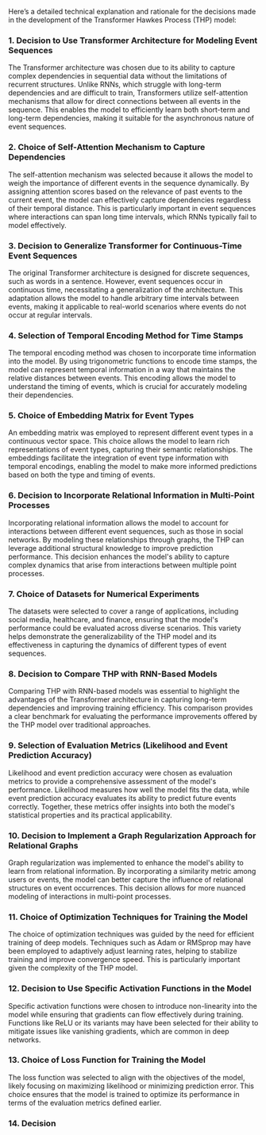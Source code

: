 Here’s a detailed technical explanation and rationale for the decisions made in the development of the Transformer Hawkes Process (THP) model:

### 1. Decision to Use Transformer Architecture for Modeling Event Sequences
The Transformer architecture was chosen due to its ability to capture complex dependencies in sequential data without the limitations of recurrent structures. Unlike RNNs, which struggle with long-term dependencies and are difficult to train, Transformers utilize self-attention mechanisms that allow for direct connections between all events in the sequence. This enables the model to efficiently learn both short-term and long-term dependencies, making it suitable for the asynchronous nature of event sequences.

### 2. Choice of Self-Attention Mechanism to Capture Dependencies
The self-attention mechanism was selected because it allows the model to weigh the importance of different events in the sequence dynamically. By assigning attention scores based on the relevance of past events to the current event, the model can effectively capture dependencies regardless of their temporal distance. This is particularly important in event sequences where interactions can span long time intervals, which RNNs typically fail to model effectively.

### 3. Decision to Generalize Transformer for Continuous-Time Event Sequences
The original Transformer architecture is designed for discrete sequences, such as words in a sentence. However, event sequences occur in continuous time, necessitating a generalization of the architecture. This adaptation allows the model to handle arbitrary time intervals between events, making it applicable to real-world scenarios where events do not occur at regular intervals.

### 4. Selection of Temporal Encoding Method for Time Stamps
The temporal encoding method was chosen to incorporate time information into the model. By using trigonometric functions to encode time stamps, the model can represent temporal information in a way that maintains the relative distances between events. This encoding allows the model to understand the timing of events, which is crucial for accurately modeling their dependencies.

### 5. Choice of Embedding Matrix for Event Types
An embedding matrix was employed to represent different event types in a continuous vector space. This choice allows the model to learn rich representations of event types, capturing their semantic relationships. The embeddings facilitate the integration of event type information with temporal encodings, enabling the model to make more informed predictions based on both the type and timing of events.

### 6. Decision to Incorporate Relational Information in Multi-Point Processes
Incorporating relational information allows the model to account for interactions between different event sequences, such as those in social networks. By modeling these relationships through graphs, the THP can leverage additional structural knowledge to improve prediction performance. This decision enhances the model's ability to capture complex dynamics that arise from interactions between multiple point processes.

### 7. Choice of Datasets for Numerical Experiments
The datasets were selected to cover a range of applications, including social media, healthcare, and finance, ensuring that the model's performance could be evaluated across diverse scenarios. This variety helps demonstrate the generalizability of the THP model and its effectiveness in capturing the dynamics of different types of event sequences.

### 8. Decision to Compare THP with RNN-Based Models
Comparing THP with RNN-based models was essential to highlight the advantages of the Transformer architecture in capturing long-term dependencies and improving training efficiency. This comparison provides a clear benchmark for evaluating the performance improvements offered by the THP model over traditional approaches.

### 9. Selection of Evaluation Metrics (Likelihood and Event Prediction Accuracy)
Likelihood and event prediction accuracy were chosen as evaluation metrics to provide a comprehensive assessment of the model's performance. Likelihood measures how well the model fits the data, while event prediction accuracy evaluates its ability to predict future events correctly. Together, these metrics offer insights into both the model's statistical properties and its practical applicability.

### 10. Decision to Implement a Graph Regularization Approach for Relational Graphs
Graph regularization was implemented to enhance the model's ability to learn from relational information. By incorporating a similarity metric among users or events, the model can better capture the influence of relational structures on event occurrences. This decision allows for more nuanced modeling of interactions in multi-point processes.

### 11. Choice of Optimization Techniques for Training the Model
The choice of optimization techniques was guided by the need for efficient training of deep models. Techniques such as Adam or RMSprop may have been employed to adaptively adjust learning rates, helping to stabilize training and improve convergence speed. This is particularly important given the complexity of the THP model.

### 12. Decision to Use Specific Activation Functions in the Model
Specific activation functions were chosen to introduce non-linearity into the model while ensuring that gradients can flow effectively during training. Functions like ReLU or its variants may have been selected for their ability to mitigate issues like vanishing gradients, which are common in deep networks.

### 13. Choice of Loss Function for Training the Model
The loss function was selected to align with the objectives of the model, likely focusing on maximizing likelihood or minimizing prediction error. This choice ensures that the model is trained to optimize its performance in terms of the evaluation metrics defined earlier.

### 14. Decision